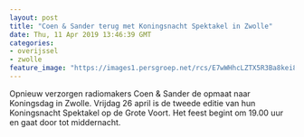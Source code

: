 ```yaml
---
layout: post
title: "Coen & Sander terug met Koningsnacht Spektakel in Zwolle"
date: Thu, 11 Apr 2019 13:46:39 GMT
categories: 
- overijssel 
- zwolle 
feature_image: "https://images1.persgroep.net/rcs/E7wWHhcLZTX5R3Ba8kei8tZSqf4/diocontent/145312762/_fitwidth/400/?appId=21791a8992982cd8da851550a453bd7f&quality=0.7"
---
```


Opnieuw verzorgen radiomakers Coen & Sander de opmaat naar Koningsdag in Zwolle. Vrijdag 26 april is de tweede editie van hun Koningsnacht Spektakel ​op de Grote Voort. Het feest begint om 19.00 uur en gaat door tot middernacht.
